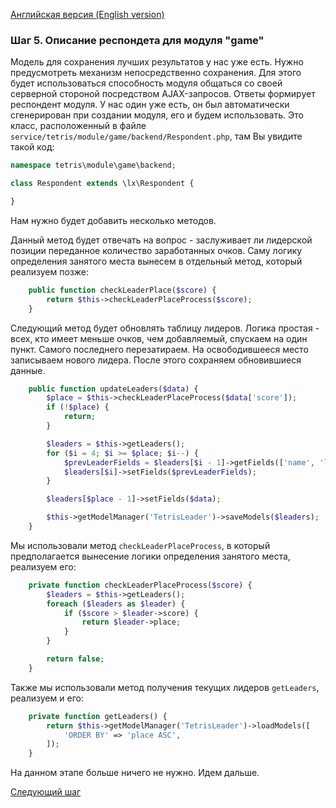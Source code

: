 [Английская версия (English version)](https://github.com/epicoon/lx-doc-articles/blob/master/en/app-dev/expl1/5_game_respondent.md)

### Шаг 5. Описание респондета для модуля "game"

Модель для сохранения лучших результатов у нас уже есть. Нужно предусмотреть механизм непосредственно сохранения. Для этого будет использоваться способность модуля общаться со своей серверной стороной посредством AJAX-запросов. Ответы формирует респондент модуля. У нас один уже есть, он был автоматически сгенерирован при создании модуля, его и будем использовать. Это класс, расположенный в файле `service/tetris/module/game/backend/Respondent.php`, там Вы увидите такой код:
```php
namespace tetris\module\game\backend;

class Respondent extends \lx\Respondent {

}

```
Нам нужно будет добавить несколько методов.

Данный метод будет отвечать на вопрос - заслуживает ли лидерской позиции переданное количество заработанных очков. Саму логику определения занятого места вынесем в отдельный метод, который реализуем позже:
```php
	public function checkLeaderPlace($score) {
		return $this->checkLeaderPlaceProcess($score);
	}
```

Следующий метод будет обновлять таблицу лидеров. Логика простая - всех, кто имеет меньше очков, чем добавляемый, спускаем на один пункт. Самого последнего перезатираем. На освободившееся место записываем нового лидера. После этого сохраняем обновившиеся данные.
```php
	public function updateLeaders($data) {
		$place = $this->checkLeaderPlaceProcess($data['score']);
		if (!$place) {
			return;
		}

		$leaders = $this->getLeaders();
		for ($i = 4; $i >= $place; $i--) {
			$prevLeaderFields = $leaders[$i - 1]->getFields(['name', 'level', 'score']);
			$leaders[$i]->setFields($prevLeaderFields);			
		}

		$leaders[$place - 1]->setFields($data);

		$this->getModelManager('TetrisLeader')->saveModels($leaders);
	}
```

Мы использовали метод `checkLeaderPlaceProcess`, в который предполагается вынесение логики определения занятого места, реализуем его:
```php
	private function checkLeaderPlaceProcess($score) {
		$leaders = $this->getLeaders();
		foreach ($leaders as $leader) {
			if ($score > $leader->score) {
				return $leader->place;
			}
		}

		return false;
	}
```

Также мы использовали метод получения текущих лидеров `getLeaders`, реализуем и его:
```php
	private function getLeaders() {
		return $this->getModelManager('TetrisLeader')->loadModels([
			'ORDER BY' => 'place ASC',
		]);
	}
```

На данном этапе больше ничего не нужно. Идем дальше.

[Следующий шаг](https://github.com/epicoon/lx-doc-articles/blob/master/ru/app-dev/expl1/6_Map.md)
